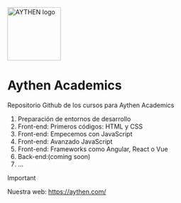 <img width="120" alt="AYTHEN logo" src="https://media.licdn.com/dms/image/D4E03AQFDz_GiBo82GQ/profile-displayphoto-shrink_400_400/0/1681741872323?e=1707350400&v=beta&t=Jz746-KCmbCE0CbGGKvraBOLLEcoalsvdWAtFYGnAR8">

# Aythen Academics
Repositorio Github de los cursos para Aythen Academics

1. Preparación de entornos de desarrollo
2. Front-end: Primeros códigos: HTML y CSS
3. Front-end: Empecemos con JavaScript
4. Front-end: Avanzado JavaScript
5. Front-end: Frameworks como Angular, React o Vue
6. Back-end:(coming soon)
7. ...

>[!IMPORTANT]
> Nuestra web: https://aythen.com/
